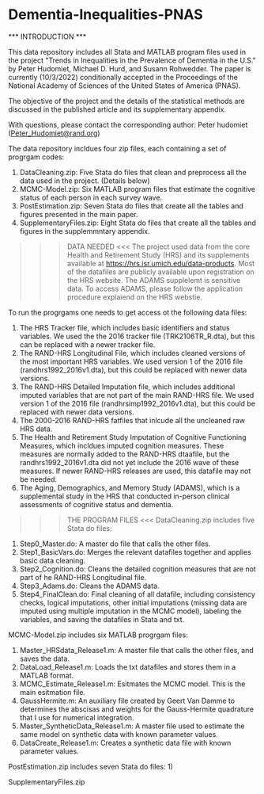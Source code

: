 # Dementia-Inequalities-PNAS
*** INTRODUCTION ***

This data repository includes all Stata and MATLAB program files used in the project "Trends in Inequalities in the Prevalence of Dementia in the U.S." by Peter Hudomiet, Michael D. Hurd, and Susann Rohwedder. The paper is currently (10/3/2022) conditionally accepted in the Proceedings of the National Academy of Sciences of the United States of America (PNAS). 

The objective of the project and the details of the statistical methods are discussed in the published article and its supplementary appendix.

With questions, please contact the corresponding author: Peter hudomiet (Peter_Hudomiet@rand.org)

The data repository incldues four zip files, each containing a set of progrgam codes:
1) DataCleaning.zip: Five Stata do files that clean and preprocess all the data used in the project. (Details below)
2) MCMC-Model.zip: Six MATLAB program files that estimate the cognitive status of each person in each survey wave.
3) PostEstimation.zip: Seven Stata do files that create all the tables and figures presented in the main paper.
4) SupplementaryFiles.zip: Eight Stata do files that create all the tables and figures in the supplemmntary appendix.


>>> DATA NEEDED <<<
The project used data from the core Health and Retirement Study (HRS) and its supplements available at https://hrs.isr.umich.edu/data-products. Most of the datafiles are publicly available upon registration on the HRS website. The ADAMS supplelemt is sensitive data. To access ADAMS, please follow the application procedure explaiend on the HRS webstie. 

To run the progrgams one needs to get access ot the following data files:
1) The HRS Tracker file, which includes basic identifiers and status variables. We used the the 2016 tracker file (TRK2106TR_R.dta), but this can be replaced with a newer tracker file.
2) The RAND-HRS Longitudinal File, which includes cleaned versions of the most important HRS variables. We used version 1 of the 2016 file (randhrs1992_2016v1.dta), but this could be replaced with newer data versions.
3) The RAND-HRS Detailed Imputation file, which includes additional imputed variables that are not part of the main RAND-HRS file. We used version 1 of the 2016 file (randhrsimp1992_2016v1.dta), but this could be replaced with newer data versions.
4) The 2000-2016 RAND-HRS fatfiles that inlcude all the uncleaned raw HRS data.
5) The Health and Retirement Study Imputation of Cognitive Functioning Measures, which incldues imputed cognition measures. These measures are normally added to the RAND-HRS dtaafile, but the randhrs1992_2016v1.dta did not yet include the 2016 wave of these measures. If newer RAND-HRS releases are used, this datafile may not be needed.
6)  The Aging, Demographics, and Memory Study (ADAMS), which is a supplemental study in the HRS that conducted in-person clinical assessments of cognitive status and dementia.


>>> THE PROGRAM FILES <<<
DataCleaning.zip includes five Stata do files:
1) Step0_Master.do: A master do file that calls the other files.
2) Step1_BasicVars.do: Merges the relevant datafiles together and applies basic data cleaning.
3) Step2_Cognition.do: Cleans the detailed cognition measures that are not part of he RAND-HRS Longitudinal file.
4) Step3_Adams.do: Cleans the ADAMS data.
5) Step4_FinalClean.do: Final cleaning of all datafile, including consistency checks, logical imputations, other initial imputations (missing data are imputed using multiple imputation in the MCMC model), labeling the variables, and saving the datafiles in Stata and txt. 

MCMC-Model.zip includes six MATLAB progrgam files:
1) Master_HRSdata_Release1.m: A master file that calls the other files, and saves the data.
2) DataLoad_Release1.m: Loads the txt datafiles and stores them in a MATLAB format.
3) MCMC_Estimate_Release1.m: Esitmates the MCMC model. This is the main esitmation file.
4) GaussHermite.m: An auxiliary file created by Geert Van Damme to determines the abscisas and weights for the Gauss-Hermite quadrature that I use for numerical integration. 
5) Master_SyntheticData_Release1.m: A master file used to estimate the same model on synthetic data with known parameter values.
6) DataCreate_Release1.m: Creates a synthetic data file with known parameter values.

PostEstimation.zip includes seven Stata do files:
1) 

SupplementaryFiles.zip

